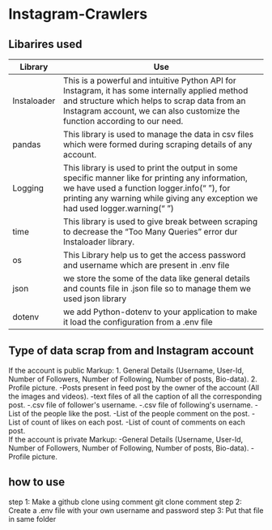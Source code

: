 # Instagram-Crawlers

## Libarires used
Library       | Use
------------- | -------------
Instaloader   | This is a powerful and intuitive Python API for Instagram, it has some internally applied method and structure which helps to scrap data from an Instagram account, we can also customize the function according to our need.
pandas        | This library is used to manage the data in csv files which were formed during scraping details of any account.
Logging       | This library is used to print the output in some specific manner like for printing any information, we have used a function logger.info(“ ”), for printing any warning while giving any exception we had used logger.warning(“ ”)
time          | This library is used to give break between scraping to decrease the “Too Many Queries” error dur Instaloader library.
os            | This Library help us to get the access password and username which are present in .env file
json          | we store the some of the data like general details and counts file in .json file so to manage them we used json library
dotenv        | we add Python-dotenv to your application to make it load the configuration from a .env file


## Type of data scrap from and Instagram account 
If the account is public 
Markup: 1. General Details (Username, User-Id, Number of Followers, Number of Following, Number of posts, Bio-data). 
        2. Profile picture. 
        -Posts present in feed post by the owner of the account (All the images and videos). 
        -text files of all the caption of all the corresponding post. 
        -.csv file of follower's username. 
        -.csv file of following's username. 
        -List of the people like the post. 
        -List of the people comment on the post. 
        -List of count of likes on each post. 
        -List of count of comments on each post.  
If the account is private 
Markup: -General Details (Username, User-Id, Number of Followers, Number of Following, Number of posts, Bio-data). 
        -Profile picture. 

## how to use
step 1: Make a github clone using comment git clone comment
step 2: Create a .env file with your own username and password 
step 3: Put that file in same folder 

